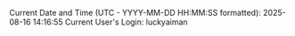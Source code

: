 Current Date and Time (UTC - YYYY-MM-DD HH:MM:SS formatted): 2025-08-16 14:16:55
Current User's Login: luckyaiman
